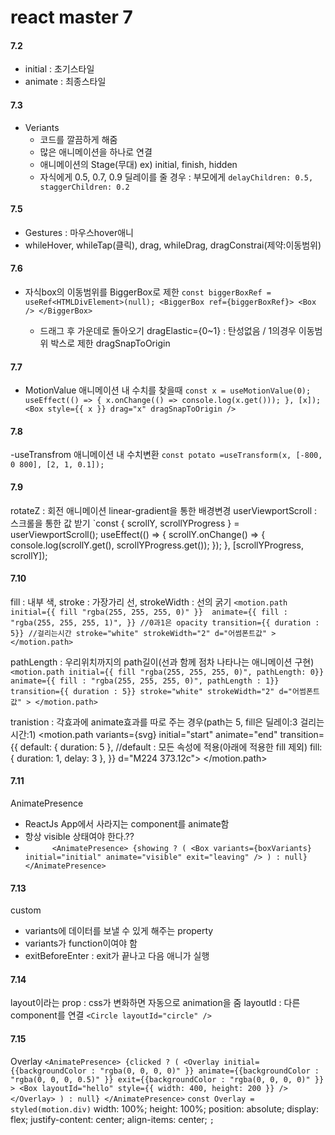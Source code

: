# react master 7

#### 7.2
- initial : 초기스타일
- animate : 최종스타일

#### 7.3
- Veriants
  - 코드를 깔끔하게 해줌
  - 많은 애니메이션을 하나로 연결
  - 애니메이션의 Stage(무대) ex) initial, finish, hidden
  - 자식에게 0.5, 0.7, 0.9 딜레이를 줄 경우 : 부모에게 `delayChildren: 0.5, staggerChildren: 0.2`

#### 7.5
  - Gestures : 마우스hover애니
  - whileHover, whileTap(클릭), drag, whileDrag, dragConstrai(제약:이동범위)

#### 7.6
  - 자식box의 이동범위를 BiggerBox로 제한
    `const biggerBoxRef = useRef<HTMLDivElement>(null);
    <BiggerBox ref={biggerBoxRef}>
    <Box />
    </BiggerBox>`
     
    - 드래그 후 가운데로 돌아오기
      dragElastic={0~1} : 탄성없음 / 1의경우 이동범위 박스로 제한
      dragSnapToOrigin

#### 7.7
- MotionValue 
  애니메이션 내 수치를 찾을때
  `const x = useMotionValue(0);
  useEffect(() => { x.onChange(() => console.log(x.get())); }, [x]);
  <Box style={{ x }} drag="x" dragSnapToOrigin />`

#### 7.8
-useTransfrom
  애니메이션 내 수치변환
 `const potato =useTransform(x, [-800, 0 800], [2, 1, 0.1]);`

#### 7.9
rotateZ : 회전 애니메이션
linear-gradient을 통한 배경변경
userViewportScroll : 스크롤을 통한 값 받기
  `const { scrollY, scrollYProgress } = userViewportScroll();
  useEffect(() => { scrollY.onChange() => { console.log(scrollY.get(), scrollYProgress.get()); });
  }, [scrollYProgress, scrollY]);

#### 7.10
  fill : 내부 색, stroke : 가장가리 선, strokeWidth : 선의 굵기
  `<motion.path
    initial={{ fill "rgba(255, 255, 255, 0)" }} 
    animate={{ fill : "rgba(255, 255, 255, 1)", }} //0과1은 opacity
    transition={{ duration : 5}} //걸리는시간
    stroke="white"
    strokeWidth="2"
    d="어썸폰트값" >
  </motion.path>`

  pathLength : 우리위치까지의 path길이(선과 함께 점차 나타나는 애니메이션 구현)
  `<motion.path
    initial={{ fill "rgba(255, 255, 255, 0)", pathLength: 0}} 
    animate={{ fill : "rgba(255, 255, 255, 0)", pathLength : 1}}
    transition={{ duration : 5}}
    stroke="white"
    strokeWidth="2"
    d="어썸폰트값" >
  </motion.path>`

tranistion : 각효과에 animate효과를 따로 주는 경우(path는 5, fill은 딜레이:3 걸리는시간:1)
    <motion.path
    variants={svg}
    initial="start"
    animate="end"
    transition={{
     default: { duration: 5 }, //default : 모든 속성에 적용(아래에 적용한 fill 제외)
     fill: { duration: 1, delay: 3 },
    }}
    d="M224 373.12c">
</motion.path>

#### 7.11
AnimatePresence
  - ReactJs App에서 사라지는 component를 animate함
  - 항상 visible 상태여야 한다.??
  - `      <AnimatePresence>
        {showing ? (
          <Box
            variants={boxVariants}
            initial="initial"
            animate="visible"
            exit="leaving"
          /> ) : null}
      </AnimatePresence>`

#### 7.13
custom
  - variants에 데이터를 보낼 수 있게 해주는 property
  - variants가 function이여야 함
  - exitBeforeEnter : exit가 끝나고 다음 애니가 실행

#### 7.14
layout이라는 prop : css가 변화하면 자동으로 animation을 줌
layoutId : 다른 component를 연결 `<Circle layoutId="circle" />`

#### 7.15
Overlay
    `<AnimatePresence>
        {clicked ? (
          <Overlay
            initial={{backgroundColor : "rgba(0, 0, 0, 0)" }}
            animate={{backgroundColor : "rgba(0, 0, 0, 0.5)" }}
            exit={{backgroundColor : "rgba(0, 0, 0, 0)" }}
          >
            <Box layoutId="hello" style={{ width: 400, height: 200 }} />
          </Overlay>
        ) : null}
      </AnimatePresence>`
    `const Overlay = styled(motion.div)`
      width: 100%;
      height: 100%;
      position: absolute;
      display: flex;
      justify-content: center;
      align-items: center;
    `;`
